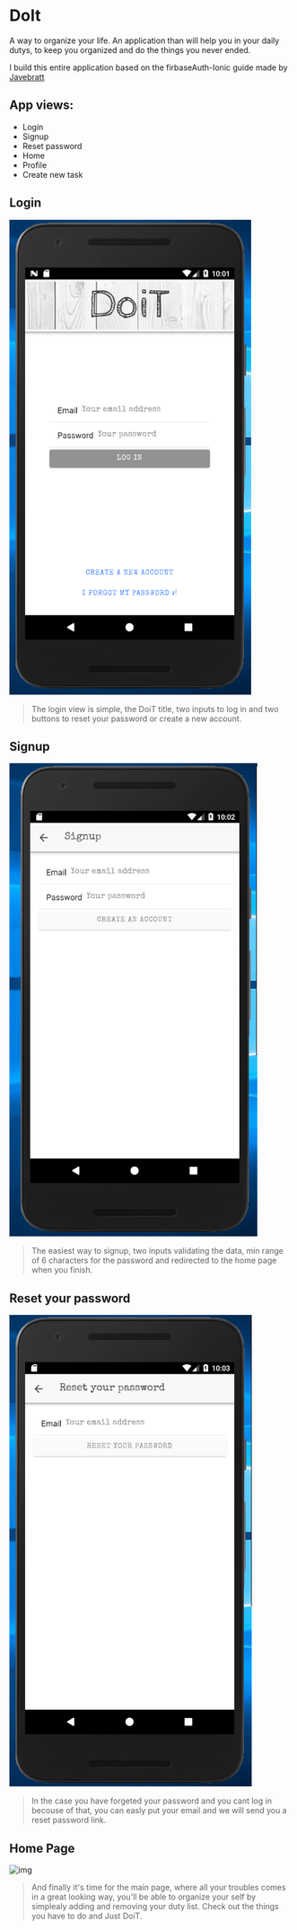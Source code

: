 # DoIt
A way to organize your life.
An application than will help you in your daily dutys, to keep you organized and do the things you never ended.

I build this entire application based on the firbaseAuth-Ionic guide made by [Javebratt](https://javebratt.com)

## App views:
- Login
- Signup
- Reset password
- Home
- Profile
- Create new task


## Login
![img](./images/login.PNG)
> The login view is simple, the DoiT title, two inputs to log in and two buttons to reset your password or create a new account.


## Signup
![img](./images/signup.PNG)
> The easiest way to signup, two inputs validating the data, min range of 6 characters for the password and redirected to the home page when you finish.


## Reset your password
![img](./images/resetPassword.PNG)
> In the case you have forgeted your password and you cant log in becouse of that, you can easly put your email and we will send you a reset password link.


## Home Page
![img](./images/home.PNG)
> And finally it's time for the main page, where all your troubles comes in a great looking way, you'll be able to organize your self by simplealy adding and removing your duty list. Check out the things you have to do and Just DoiT.
